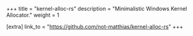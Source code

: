 +++
title = "kernel-alloc-rs"
description = "Minimalistic Windows Kernel Allocator."
weight = 1

[extra]
link_to = "https://github.com/not-matthias/kernel-alloc-rs"
+++

